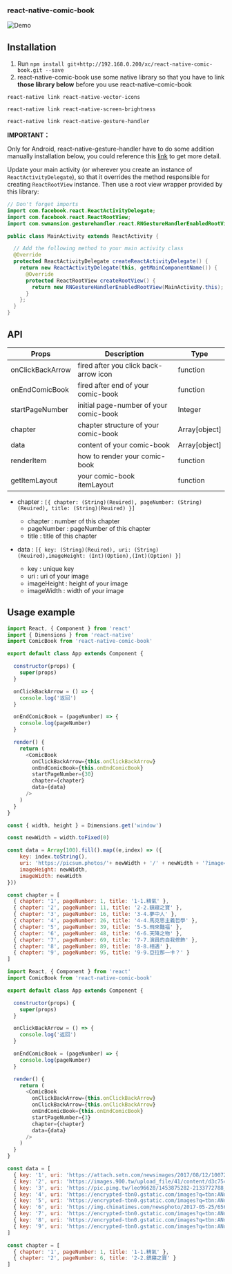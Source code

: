 ### react-native-comic-book
![Demo](https://lh3.googleusercontent.com/QUbhogCPxIDorIxm4RIm4qc9YOz9IP8uOWac0o28iv9g8Wz8GIrSpNW6QSATLPlYNDhqPWt2BY3kJ0PerSX8e7psTpb4XyG9LrJCztTwL2bAP-iTBc6OPJNioh34vfnzU83JoeR7pCXAVWkP532_0Dwr5BcvoUPmpMuPtGGS1A1jmjQ5SuzkTSqR6MXnmAsUGlLtsYCSds1LON049D7sRUKKl2ejabnyt8GYsguedkIxDc1m-fR3lx08muusoVDGxytvHut0NOHQPt0rt1FtD3KPI-Rj9xr-H5x5fQyyV2rwrX0f-2bBKz3lG19hZl_6ZxJfVVt1QoyxwSzq1-O4oPdUOSeHV9ieA-TE24eCmHbD0MGHgvkofNJeRu6PDn2ikQhFzd_PmGarWhdgG8QYrWzsMlQE_hJa18Mt4IghR6ArZQI7Y9v4IMnufb-da1WCPDegY131j5LYtugcevJtFR2Ya-eGIk1685NwVioiIY5g-c6Otp0WR1eS7W0KctznugFal-xHV7mw3w3yDCrb377CWqgepHc2kCr2FeFfnUZZ_dlYO99uGdudwWbRp_HyxmMdhG_ci08hJGjd1PhzwpYx_1gEdh-TsZmE1MdylIesILnwRoVREzez-v23SPWZVBLvMcfYYPC46Rd52OAYd_0KW15BJBY=w573-h1019-no)

## Installation
1. Run `npm install git+http://192.168.0.200/xc/react-native-comic-book.git --save`
2. react-native-comic-book use some native library so that you have to link **those library below** before you use react-native-comic-book

`react-native link react-native-vector-icons`

`react-native link react-native-screen-brightness`

`react-native link react-native-gesture-handler`

**IMPORTANT：**

Only for Android, react-native-gesture-handler have to do some addition manually installation below, you could reference this [link](https://github.com/kmagiera/react-native-gesture-handler) to get more detail.

Update your main activity (or wherever you create an instance of `ReactActivityDelegate`), so that it overrides the method responsible for creating `ReactRootView` instance. Then use a root view wrapper provided by this library:
```java
// Don't forget imports
import com.facebook.react.ReactActivityDelegate;
import com.facebook.react.ReactRootView;
import com.swmansion.gesturehandler.react.RNGestureHandlerEnabledRootView;

public class MainActivity extends ReactActivity {

  // Add the following method to your main activity class
  @Override
  protected ReactActivityDelegate createReactActivityDelegate() {
    return new ReactActivityDelegate(this, getMainComponentName()) {
      @Override
      protected ReactRootView createRootView() {
        return new RNGestureHandlerEnabledRootView(MainActivity.this);
      }
    };
  }
}
```
## API

 Props | Description | Type 
------ | ------ | ------
onClickBackArrow | fired after you click back-arrow icon | function
onEndComicBook | fired after end of your comic-book | function
startPageNumber| initial page-number of your comic-book | Integer
chapter | chapter structure of your comic-book | Array[object]
data | content of your comic-book | Array[object]
renderItem | how to render your comic-book | function
getItemLayout | your comic-book itemLayout | function

- chapter : `[{ chapter: (String)(Reuired), pageNumber: (String)(Reuired), title: (String)(Reuired) }]`
  - chapter : number of this chapter
  - pageNumber : pageNumber of this chapter
  - title : title of this chapter

- data : `[{ key: (String)(Reuired), uri: (String)(Reuired),imageHeight: (Int)(Option),(Int)(Option) }]`
	- key : unique key
	- uri : uri of your image
	- imageHeight : height of your image
	- imageWidth : width of your image

	 
## Usage example

```Javascript
import React, { Component } from 'react'
import { Dimensions } from 'react-native'
import ComicBook from 'react-native-comic-book'

export default class App extends Component {

  constructor(props) {
    super(props)
  }

  onClickBackArrow = () => {
    console.log('返回')
  }

  onEndComicBook = (pageNumber) => {
    console.log(pageNumber)
  }

  render() {
    return (
      <ComicBook
        onClickBackArrow={this.onClickBackArrow}
        onEndComicBook={this.onEndComicBook}
        startPageNumber={30}
        chapter={chapter}
        data={data}
      />
    )
  }
}

const { width, height } = Dimensions.get('window')

const newWidth = width.toFixed(0)

const data = Array(100).fill().map((e,index) => ({ 
	key: index.toString(),
	uri: 'https://picsum.photos/'+ newWidth + '/' + newWidth + '?image=' + index,
	imageHeight: newWidth,
	imageWidth: newWidth
}))

const chapter = [
  { chapter: '1', pageNumber: 1, title: '1-1.精氣' },
  { chapter: '2', pageNumber: 11, title: '2-2.鎮寢之寶' },
  { chapter: '3', pageNumber: 16, title: '3-4.夢中人' },
  { chapter: '4', pageNumber: 26, title: '4-4.馬克思主義哲學' },
  { chapter: '5', pageNumber: 39, title: '5-5.飛來豔福' },
  { chapter: '6', pageNumber: 48, title: '6-6.天降之物' },
  { chapter: '7', pageNumber: 69, title: '7-7.演員的自我修飾' },
  { chapter: '8', pageNumber: 89, title: '8-8.相遇' },
  { chapter: '9', pageNumber: 95, title: '9-9.亞拉那一卡？' }
]
```

```javascript
import React, { Component } from 'react'
import ComicBook from 'react-native-comic-book'

export default class App extends Component {

  constructor(props) {
    super(props)
  }

  onClickBackArrow = () => {
    console.log('返回')
  }

  onEndComicBook = (pageNumber) => {
    console.log(pageNumber)
  }

  render() {
    return (
      <ComicBook
        onClickBackArrow={this.onClickBackArrow}
        onClickBackArrow={this.onClickBackArrow}
        onEndComicBook={this.onEndComicBook}
        startPageNumber={3}
        chapter={chapter}
        data={data}
      />
    )
  }
}

const data = [
  { key: '1', uri: 'https://attach.setn.com/newsimages/2017/08/12/1007275-XXL.jpg' },
  { key: '2', uri: 'https://images.900.tw/upload_file/41/content/d3c75448-590a-564b-7a69-48efdd127efc.png' },
  { key: '3', uri: 'https://pic.pimg.tw/leo96628/1453875282-2133772788_n.jpg?v=1453875697' },
  { key: '4', uri: 'https://encrypted-tbn0.gstatic.com/images?q=tbn:ANd9GcQCuHPWyQMdppcxHtB4t-1sfjjcaxsFZ83jrgrHeCieuAy16PFDjA' },
  { key: '5', uri: 'https://encrypted-tbn0.gstatic.com/images?q=tbn:ANd9GcSFOCawkKUoECSPBmrdaUQkSzcAyzAtTtqrip5OPO6xfNGYYBEb' },
  { key: '6', uri: 'https://img.chinatimes.com/newsphoto/2017-05-25/656/a19a00_p_02_02.jpg' },
  { key: '7', uri: 'https://encrypted-tbn0.gstatic.com/images?q=tbn:ANd9GcR0mIVh-vZL8YX7XK9OBGSfxQS5_-6aI0kksUDIRkfD4_56QQOKSw' },
  { key: '8', uri: 'https://encrypted-tbn0.gstatic.com/images?q=tbn:ANd9GcRRXjGshChW7BLaqJ0QYVMHkUufM5udR1w8uD-yEjiGhpJK5-Rs' },
  { key: '9', uri: 'https://encrypted-tbn0.gstatic.com/images?q=tbn:ANd9GcT8eo8HBDp121_uEyFArtVhuUbgc3lHg1aeYUUGAbFIZsn9inWO' }
]

const chapter = [
  { chapter: '1', pageNumber: 1, title: '1-1.精氣' },
  { chapter: '2', pageNumber: 6, title: '2-2.鎮寢之寶' }
]
```